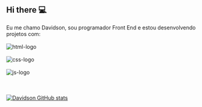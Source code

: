 ## Hi there :computer:

Eu me chamo Davidson, sou programador Front End e estou desenvolvendo projetos com:
<br>
<br>
<img src="https://img.shields.io/badge/HTML5-E34F26?style=for-the-badge&logo=html5&logoColor=white" alt="html-logo">
<br>
<br>
<img src="https://img.shields.io/badge/CSS3-1572B6?style=for-the-badge&logo=css3&logoColor=white" alt="css-logo">
<br>
<br>
<img src="https://img.shields.io/badge/JavaScript-323330?style=for-the-badge&logo=javascript&logoColor=F7DF1E" alt="js-logo">
<br>
<br>
<br>
<br>
[![Davidson GitHub stats](https://github-readme-stats.vercel.app/api?username=DavidsonDamaceno)](https://github.com/anuraghazra/github-readme-stats)
